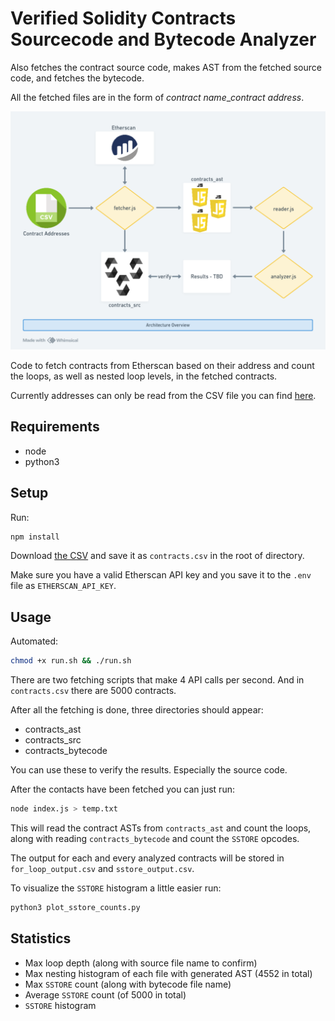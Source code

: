 # Verified Solidity Contracts Sourcecode and Bytecode Analyzer

Also fetches the contract source code, makes AST from the fetched source code, and fetches the bytecode.

All the fetched files are in the form of _contract name_\__contract address_.

![Architecture overview](images/architecture.png)

Code to fetch contracts from Etherscan based on their address and count the loops, as well as nested loop levels, in the fetched contracts.

Currently addresses can only be read from the CSV file you can find [here](https://etherscan.io/exportData?type=open-source-contract-codes).

## Requirements

- node
- python3

## Setup

Run:

```sh
npm install
```

Download [the CSV](https://etherscan.io/exportData?type=open-source-contract-codes) and save it as `contracts.csv` in the root of directory.

Make sure you have a valid Etherscan API key and you save it to the `.env` file as `ETHERSCAN_API_KEY`.

## Usage

Automated:

```sh
chmod +x run.sh && ./run.sh
```

There are two fetching scripts that make 4 API calls per second. And in `contracts.csv` there are 5000 contracts.

After all the fetching is done, three directories should appear:

- contracts_ast
- contracts_src
- contracts_bytecode

You can use these to verify the results. Especially the source code.

After the contacts have been fetched you can just run:

```sh
node index.js > temp.txt
```

This will read the contract ASTs from `contracts_ast` and count the loops, along with reading `contracts_bytecode` and count the `SSTORE` opcodes.

The output for each and every analyzed contracts will be stored in `for_loop_output.csv` and `sstore_output.csv`.

To visualize the `SSTORE` histogram a little easier run:

```sh
python3 plot_sstore_counts.py
```

## Statistics

- Max loop depth (along with source file name to confirm)
- Max nesting histogram of each file with generated AST (4552 in total)
- Max `SSTORE` count (along with bytecode file name)
- Average `SSTORE` count (of 5000 in total)
- `SSTORE` histogram

